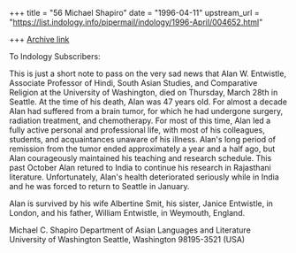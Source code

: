 +++
title = "56 Michael Shapiro"
date = "1996-04-11"
upstream_url = "https://list.indology.info/pipermail/indology/1996-April/004652.html"

+++
[Archive link](https://list.indology.info/pipermail/indology/1996-April/004652.html)

To Indology Subscribers:

This is just a short note to pass on the very sad news that Alan W.
Entwistle, Associate Professor of Hindi, South Asian Studies, and
Comparative Religion at the University of Washington, died on Thursday,
March 28th in Seattle.  At the time of his death, Alan was 47 years
old.  For almost a decade Alan had suffered from a brain
tumor, for which he had undergone surgery, radiation treatment, and
chemotherapy.  For most of this time, Alan led a fully active personal and
professional life, with most of his colleagues, students, and
acquaintances unaware of his illness.  Alan's long period of remission
from the tumor ended approximately a year and a half ago, but Alan
courageously maintained his teaching and research schedule.  This past
October Alan retured to India to continue his research in Rajasthani
literature.  Unfortunately, Alan's health deteriorated seriously while in
India and he was forced to return to Seattle in January.

Alan is survived by his wife Albertine Smit, his sister, Janice Entwistle,
in London, and his father, William Entwistle, in Weymouth, England.


Michael C. Shapiro
Department of Asian Languages and Literature
University of Washington
Seattle, Washington 98195-3521 (USA)





